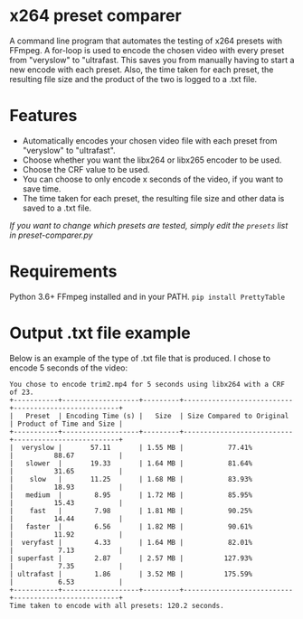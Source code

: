 # x264 preset comparer
A command line program that automates the testing of x264 presets with FFmpeg. A for-loop is used to encode the chosen video with every preset from "veryslow" to "ultrafast. This saves you from manually having to start a new encode with each preset. Also, the time taken for each preset, the resulting file size and the product of the two is logged to a .txt file.
# Features
- Automatically encodes your chosen video file with each preset from "veryslow" to "ultrafast". 
- Choose whether you want the libx264 or libx265 encoder to be used.
- Choose the CRF value to be used.
- You can choose to only encode x seconds of the video, if you want to save time.
- The time taken for each preset, the resulting file size and other data is saved to a .txt file.

*If you want to change which presets are tested, simply edit the `presets` list in preset-comparer.py*
# Requirements
Python 3.6+
FFmpeg installed and in your PATH.
`pip install PrettyTable`
# Output .txt file example
Below is an example of the type of .txt file that is produced. I chose to encode 5 seconds of the video:
```
You chose to encode trim2.mp4 for 5 seconds using libx264 with a CRF of 23.
+-----------+-------------------+---------+---------------------------+--------------------------+
|   Preset  | Encoding Time (s) |   Size  | Size Compared to Original | Product of Time and Size |
+-----------+-------------------+---------+---------------------------+--------------------------+
|  veryslow |       57.11       | 1.55 MB |           77.41%          |          88.67           |
|   slower  |       19.33       | 1.64 MB |           81.64%          |          31.65           |
|    slow   |       11.25       | 1.68 MB |           83.93%          |          18.93           |
|   medium  |        8.95       | 1.72 MB |           85.95%          |          15.43           |
|    fast   |        7.98       | 1.81 MB |           90.25%          |          14.44           |
|   faster  |        6.56       | 1.82 MB |           90.61%          |          11.92           |
|  veryfast |        4.33       | 1.64 MB |           82.01%          |           7.13           |
| superfast |        2.87       | 2.57 MB |          127.93%          |           7.35           |
| ultrafast |        1.86       | 3.52 MB |          175.59%          |           6.53           |
+-----------+-------------------+---------+---------------------------+--------------------------+
Time taken to encode with all presets: 120.2 seconds.
```

